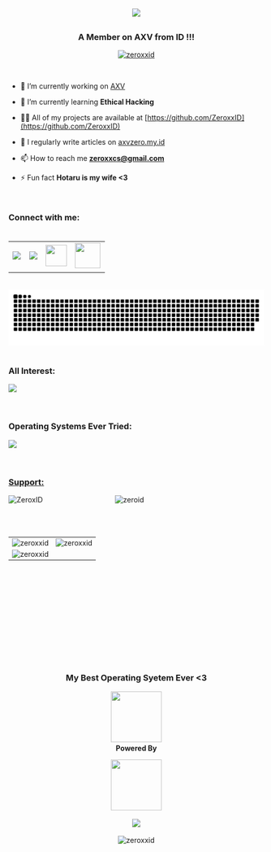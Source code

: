 <h1 align="center">
  <a href="https://git.io/typing-svg">
    <img src="https://readme-typing-svg.herokuapp.com/?lines=Hello+World+!+👋;+I'm+ZeroID+!;&center=true&size=30">
  </a>
</h1>
<h3 align="center">A Member on AXV from ID !!!</h3>
<p align="center">
  <a href="https://github.com/ryo-ma/github-profile-trophy">
    <img src="https://github-profile-trophy.vercel.app/?username=zeroxxid" alt="zeroxxid" />
  </a>
</p>
<p align="left">
  <a href="https://twitter.com/" target="blank">
    <img src="https://img.shields.io/twitter/follow/?logo=twitter&style=for-the-badge" alt="" />
  </a>
</p> 

 - 🔭 I’m currently working on [AXV](https://github.com/AXVIs)

 - 🌱 I’m currently learning **Ethical Hacking**

 - 👨‍💻 All of my projects are available at [https://github.com/ZeroxxID](https://github.com/ZeroxxID)

 - 📝 I regularly write articles on [axvzero.my.id](axvzero.my.id)

 - 📫 How to reach me **zeroxxcs@gmail.com**

 - ⚡ Fun fact **Hotaru is my wife <3**

  <br>
  <h3 align="left">Connect with me:
    <br>
    <br>
    <table>
      <tr>
        <td>
          <a href="https://github.com/ZeroxxID">
            <img src="https://skillicons.dev/icons?i=github" />
          </a>
        </td>
        <td>
          <a href="https://www.instagram.com/zeroxx_id">
            <img src="https://skillicons.dev/icons?i=instagram" />
          </a>
        </td>
        <td>
          <a href="https://twitter.com/ZeroxxID">
            <img src="https://github.com/ZeroxxID/Logos/blob/main/x-icon.svg" width="42px" height="42px" />
          </a>
        </td>
        <td>
          <a href="https://www.youtube.com/@ZeroxxID">
            <img src="https://www.vectorlogo.zone/logos/youtube/youtube-icon.svg"  width="50px" height="50px"/>
          </a>
        </td>
      </tr>
    </table>
  </h3>
  <p align="left"></p>
  <br>
  <img align='center' src='https://github.com/ZeroxxID/ZeroxxID/blob/output/github-contribution-grid-snake-dark.svg'>
  <br>
  <br>
  <h3 align="left">All Interest:</h3>
  <p>
    <a href="https://github.com/ZeroxxID">
      <img src="https://skillicons.dev/icons?i=ae,ai,arduino,aws,azure,c,cpp,css,docker,expressjs,gcp,git,go,grafana,html,js,kubernetes,linux,mysql,nextjs,nginx,nix,nodejs,perl,php,php,pr,ps,python,react,redhat,ruby,rust,typescript,unity,unreal,vuejs" />
    </a>
  </p>
  <br>
  <h3 align="left">Operating Systems Ever Tried:</h3>
  <p>
    <a href="https://skillicons.dev">
      <img src="https://skillicons.dev/icons?i=arch,debian,kali,mint,ubuntu,windows" />
  </p>
  <br>
  <h3 align="left">Support:</h3>
  <p>
    <a href="https://www.buymeacoffee.com/ZeroxID">
      <img align="left" src="https://cdn.buymeacoffee.com/buttons/v2/default-yellow.png" height="50" width="210" alt="ZeroxID" />
    </a>
    <a href="https://ko-fi.com/zeroid">
      <img align="left" src="https://cdn.ko-fi.com/cdn/kofi3.png?v=3" height="50" width="210" alt="zeroid" />
    </a>
  </p>
  <br>
  <br>
  <br>
  <br>
  <table>
    <tr>
      <td>
        <img src="https://github-readme-streak-stats.herokuapp.com/?user=zeroxxid&theme=tokyonight" alt="zeroxxid" />
      </td>
      <td>
        <img src="https://github-readme-stats.vercel.app/api?username=zeroxxid&show_icons=true&theme=tokyonight&locale=en" alt="zeroxxid" />
      </td>
    </tr>
    <tr>
      <td align="center">
        <img src="https://github-readme-stats.vercel.app/api/top-langs?username=zeroxxid&show_icons=true&theme=tokyonight&locale=en&layout=compact" alt="zeroxxid"/>
      </td>
    </tr>
  </table>
    
  </p>
  <br>
  <br>
  <br>
  <br>
  <br>
  <br>
  <br>
  <br>
  <br>
  <p align="center">
    
  </p>
  <br>
  <h3 align="center">My Best Operating Syetem Ever <3 </h3>
      <p align="center">
        <a href="https://skillicons.dev">
          <img src="https://skillicons.dev/icons?i=arch" width=100px height=100px />
        </a>
        <br>
        <b>Powered By</b>
      </p>
      <p align="center">
        <a href="https://skillicons.dev">
          <img src="https://skillicons.dev/icons?i=linux" width=100px height=100px />
        </a>
      </p>
      <p align="center">
        <a href="https://git.io/typing-svg">
          <img src="https://readme-typing-svg.herokuapp.com/?lines=Thankyou+so+much,+ARCH+!;Thankyou+Linux+!&center=true&size=20">
        </a>
      </p>
      <p align="center">
        <img src="https://komarev.com/ghpvc/?username=zeroxxid&label=Visitors&color=ff0000&style=plastic" alt="zeroxxid" />
      </p>

